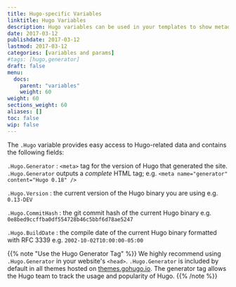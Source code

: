 ```yaml
---
title: Hugo-specific Variables
linktitle: Hugo Variables
description: Hugo variables can be used in your templates to show metadata such as Hugo version and commit hashes.
date: 2017-03-12
publishdate: 2017-03-12
lastmod: 2017-03-12
categories: [variables and params]
#tags: [hugo,generator]
draft: false
menu:
  docs:
    parent: "variables"
    weight: 60
weight: 60
sections_weight: 60
aliases: []
toc: false
wip: false
---
```


The `.Hugo` variable provides easy access to Hugo-related data and contains the following fields:

`.Hugo.Generator`
: `<meta>` tag for the version of Hugo that generated the site. `.Hugo.Generator` outputs a *complete* HTML tag; e.g. `<meta name="generator" content="Hugo 0.18" />`

`.Hugo.Version`
: the current version of the Hugo binary you are using e.g. `0.13-DEV`<br>

`.Hugo.CommitHash`
: the git commit hash of the current Hugo binary e.g. `0e8bed9ccffba0df554728b46c5bbf6d78ae5247`

`.Hugo.BuildDate`
: the compile date of the current Hugo binary formatted with RFC 3339 e.g. `2002-10-02T10:00:00-05:00`<br>

{{% note "Use the Hugo Generator Tag" %}}
We highly recommend using `.Hugo.Generator` in your website's `<head>`. `.Hugo.Generator` is included by default in all themes hosted on [themes.gohugo.io](http://themes.gohugo.io). The generator tag allows the Hugo team to track the usage and popularity of Hugo.
{{% /note %}}

